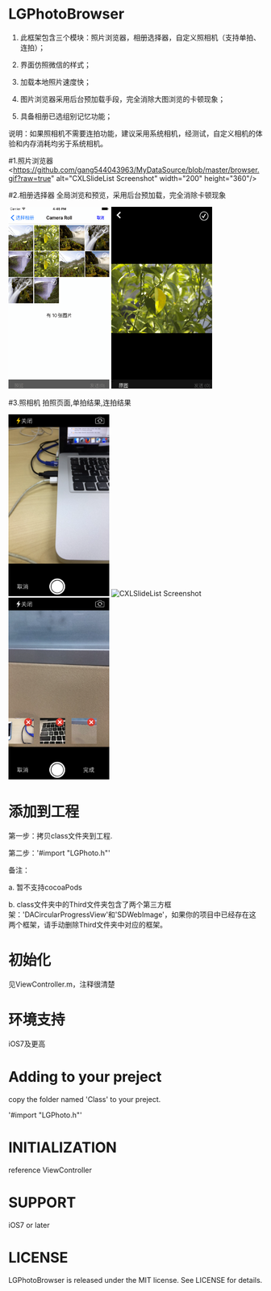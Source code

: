 # LGPhotoBrowser

1) 此框架包含三个模块：照片浏览器，相册选择器，自定义照相机（支持单拍、连拍）； 

2) 界面仿照微信的样式； 

3) 加载本地照片速度快； 

4) 图片浏览器采用后台预加载手段，完全消除大图浏览的卡顿现象； 

5) 具备相册已选组别记忆功能； 

说明：如果照相机不需要连拍功能，建议采用系统相机，经测试，自定义相机的体验和内存消耗均劣于系统相机。

#1.照片浏览器
<https://github.com/gang544043963/MyDataSource/blob/master/browser.gif?raw=true" alt="CXLSlideList Screenshot" width="200" height="360"/>


#2.相册选择器
全局浏览和预览，采用后台预加载，完全消除卡顿现象

<img src="https://github.com/gang544043963/MyDataSource/blob/master/picker.gif?raw=true" alt="CXLSlideList Screenshot" width="200" height="360"/> <img src="https://github.com/gang544043963/MyDataSource/blob/master/browser1.gif?raw=true" alt="CXLSlideList Screenshot" width="200" height="360"/>


#3.照相机
拍照页面,单拍结果,连拍结果

<img src="https://github.com/gang544043963/MyDataSource/blob/master/IMG_2653.PNG?raw=true" alt="CXLSlideList Screenshot" width="200" height="360"/>  <img src="https://github.com/gang544043963/MyDataSource/blob/master/LGPhotoBrowser/IMG_2652.PNG?raw=true" alt="CXLSlideList Screenshot" width="200" height="360"/> <img src="https://github.com/gang544043963/MyDataSource/blob/master/IMG_2651.PNG?raw=true" alt="CXLSlideList Screenshot" width="200" height="360"/>

# 添加到工程
第一步：拷贝class文件夹到工程.

第二步：'#import "LGPhoto.h"'

备注：

a. 暂不支持cocoaPods

b. class文件夹中的Third文件夹包含了两个第三方框架：'DACircularProgressView'和'SDWebImage'，如果你的项目中已经存在这两个框架，请手动删除Third文件夹中对应的框架。

# 初始化
见ViewController.m，注释很清楚

# 环境支持
iOS7及更高

# Adding to your preject
copy the folder named 'Class' to your preject.

'#import "LGPhoto.h"'

# INITIALIZATION
reference ViewController

# SUPPORT
iOS7 or later

# LICENSE
LGPhotoBrowser is released under the MIT license. See LICENSE for details.
